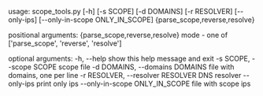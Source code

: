 usage: scope_tools.py [-h] [-s SCOPE] [-d DOMAINS] [-r RESOLVER] [--only-ips]
                      [--only-in-scope ONLY_IN_SCOPE]
                      {parse_scope,reverse,resolve}

positional arguments:
  {parse_scope,reverse,resolve}
                        mode - one of ['parse_scope', 'reverse', 'resolve']

optional arguments:
  -h, --help            show this help message and exit
  -s SCOPE, --scope SCOPE
                        scope file
  -d DOMAINS, --domains DOMAINS
                        file with domains, one per line
  -r RESOLVER, --resolver RESOLVER
                        DNS resolver
  --only-ips            print only ips
  --only-in-scope ONLY_IN_SCOPE
                        file with scope ips
